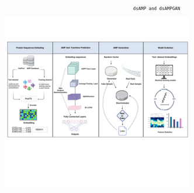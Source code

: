                                                      dsAMP and dsAMPGAN
![image](https://github.com/zm1999323/dsAMP/blob/master/figure1.png)

